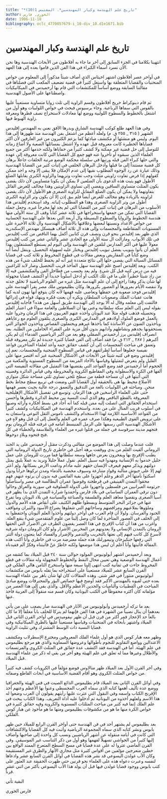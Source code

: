 ```yaml
---
title: "*تاريخ علم الهندسة وكبار المهندسين*. المقتبس 1(10)"
author: الخوري, فارس
date: 1906-11-18
bibliography: oclc_4770057679-i_10-div_10.d1e1671.bib
---
```




#  تاريخ علم الهندسة وكبار المهندسين 


 انتهينا بكلامنا في الجزء السابق إلى آخر ما جاء به أفلاطون من الأبحاث الهندسية وها نحن الآن نسرد أسماء الكبراء في هذا الفن الذين قاموا بعده إلى هذا العهد. 

 في أواخر عصر أفلاطون اشتهر اخيتاس الذي أصاف شيئاً مذكوراً إلى المعلوم من خواص المنحنيات والقضايا المتعلقة بها واستغل كثيراً في قضية تضعيف المكعب التي فصلناها في مقالتنا السابقة ووضع أساساً للمكتشفات التي قام بها أرخميدس في الميكانيكيات واصطناعها على الأصول الهندسية. 

 ثم قام دينوكراط خريج أفلاطون وقسم الزاوية إلى  ثلث  زوايا متساوية مستعيناً عليها بالقوس التي سماها الرباعية. وجاء برسيوس فبحث في خواص اللولبيات وهو أول من اشتغل بالخطوط والسطوح اللولبية ووضع لها معادلات لاستخراج نصف قطرها ومعرفة زاوية الهبوط فيها. 

 وفي هذا العهد طلع كوكب الهندسة الشارق وبدرها الآفق نعني به المهندس إقليدس الشهير (  ٣١٥  _  ٢٥٥  ق. م) ولعله أعظم من اشتغل بفن الهندسة منذ ظهورها إلى هذا اليوم. وليس هو منشئها أو مكتشف مبادئها كما يزعم الكثيرون من غير العارفين لأن أكثر قضاياها الخطيرة كانت معروفة قبل عهده ولا اشتغل بمسائلها الصعبة ولا أضاع زمانه للتوصل إلى حل قضية غير ممكنة ولا كشف كثيراً من خفاياها ولكنه خدمها أكثر من جميع العلماء الذين سبقوه أو تأخروا عنه فهو جمع كل القضايا التي كانت معروفة إلى عهده والتي حلها كبراء الفن قبله ورتبها في سلسلة محكمة الوضع مرتبة الحلقات جاعلاً برهان كل قضية مستنداً إلى ما قبلها وأدخل البرهان الخلفي في إثبات كثير من القضايا الهندسية وذلك عبارة عن رد الوجوه المطلوب نفيها إلى عدم الإمكان فلا يبقى إلا وجه و  احد  ممكن كقولهم إذا فرض تفاوت زاويتي مثلث وجب تفاوت وتريهما والزاوية الكبرى يقابلها الضلع الأطول فهو يثبت هذه الدعوى بأن الضلعين لا يمكن أن يكونا متساويين لأن ذلك يقضي بكون المثلث متساوي الساقين ويفضي إلى تساوي الزاويتين وهذا مخالف للغرض القائل بتفاوتهما ولا يمكن أن يكون الضلع المقابل للزاوية الصغرى هو الأطول لأن ذلك يقضي لزاويته بالزيادة وهو مخالف للغرض أيضاً فلم يبق إذن إلا أن يكون وتر الزاوية الكبرى أطول من وتر الزاوية الصغرى وهذا هو المطلوب إثباته. وقد استخدم إقليدس هذا   الأسلوب من البرهان في إثبات كثير من القضايا التي لم يجد لها مخرجاً غيره. وجعل جملة القضايا التي تمكن   من جمعها واستخراجها في  ثلاثة  عشر  كتاباً وقف ال  ستة  الأولى منها هندسة الخطوط والزوايا والسطوح البسيطة وال  أربعة  التي بعدها على الهندسة الحسابية من خواص الأعداد ونسبتها لبعضها وعلاقتها بالأشكال الهندسية وال  ثلاثة  الأخيرة على المستويات المتقاطعة والمجسمات وإلى هذه ال  ثلاثة  أضاف هيبسكل مهندس الإسكندرية الذي ظهر بعد إقليدس بنحو قرن ونصف قرن كتابين أكمل بهما الناقص من كتب إقليدس في تلك الأبواب. ومازالت ال  ستة  الأولى مع الحادي  عشر  والثاني  عشر  من كتب إقليدس معولاً عليها في أكثر المدارس لتلقين فن الهندسة وإلى اليوم لم يستطع المشتغلون بهذا العلم أن يأتوا بتبويب يفضل تبويب إقليدس ويختار عليه لسهولة التحصيل. وينقل أيضاً أنه وضع كتاباً في المقاريض وبعض مقالات في قطوع المخروط و  ثلاثة  كتب في قضايا المسائل السيالة التي يفضي حلها إلى نتائج متعددة غير أنه لم يحفظ للخلف شيءٌ من هذه الكتب. وبعد إقليدس أصبح علم الهندسة سهل المأخذ قريب التحصيل وصار لابد للراغبين فيه من درس كتبه قبل كل شيءٍ. ولم يعد يحسب من فطاحل الفن والمكتشفين فيه إلا من زاد شيئاً خطيراً على ما في تلك الكتب أو أدخل أسلوباً جديداً أو اكتشف قضايا مجهولة لها شأن يذكر وهذا راجع إلى أن علم الهندسة مثل غيره من العلوم الرياضية لا تخلق جدته ولا تنقصه الأيام بمرورها أو العصور بكرورها. وكان بطليموس ملك مصر يقرأ الهندسة على إقليدس فوجد صعوبة في حفظها وتعاصى عليه فهمها لأنه كان يتوقع أنها تهون لديه كما هانت عقبات الملك وصعوبات السلطان ويكره أن يعنت فكره وينهك قواه في إدراكها فالتفت إلى معلمه وقال له ألا يوجد إلى الهندسة طريق أسهل من هذه؟ فأجابه إقليدس بقوله ليس إلى العلم سكة سلطانية وعنى بها أن السلاطين والعامة سواءٌ في اعتبار العلم وتحصيله فذهب قوله مثلاً عند اليونان وأخذه عنهم الغربيون في هذا الزمان وجروا عليه بالعمل فوضع الملوك أولادهم في المدارس الكبرى والصغرى يتلقون العلوم مع رعاياهم ويأخذون الفنون عن الأساتذة كما يأخذها غيرهم ويحتملون القصاص ويأخذون الجوائز التي يستحقونها بجدهم ونشاطهم وآدابهم بدون أقل مزية على الفقراء الخاملين من الطلبة.   بعد انصراف إقليدس برز أرخميدس الصقلي وهو يعد من أكبر الرياضيين القدماء إن لم يكن أكبرهم (  ٢٨٧  _  ٢١٢  ق. م) فقد أضاف إلى الفن قضايا كثيرة جديدة لم تكن معروفة قبله وتعمق في مباحث المجسمات إلى أن كشف حقائق جمة وأعد لعلماء المتأخرين قواعد نفيسة جعلوها أساساً لطرائقهم في قياس السطوح المنحنية والمجسمات. نعم إن إقليدس وضع في كتبه شيئاً من الأبحاث في الأشكال المنحنية غير أنه اقتصر منها على القليل ولم   يتعرض لتمثيلها وقياسها بالآحاد المربعة من السطوح المستوية والمكعبة من الحجوم أما أرخميدس فقد وضع القواعد التي يقتضيها هذا التمثيل في مقالاته النفيسة التي ألفها في الكرة والاسطوانة وفي المقاطيع الكروية والمخروطة وفي قياس الدائرة وقضيته التي أثبتها في أن مساحة قطعة من سطح ثلجي تساوي ثلثي مساحة شكل متوازي الأضلاع محيط بها هي بالحقيقة أول القضايا التي وضعت في تربيع سطح محاط بخط منحنٍ. ومباحثه في اللولبيات بالغة من التدقيق والتعمق درجة عالية بحيث يعسر فهمها حتى على العلماء الراسخين في هذا الزمان. وتوسع في تفصيل الأشكال الإهليلجية المعروفة بالقطع الناقص وهو الذي أثبت النسبة بين محيط الدائرة وقطرها وأحسن استخدام الحقائق التي اتصلت إليه ممن قبله كما أنه أجاد في بسط أفكاره وآرائه وصبها في أسلوب قريب المنال على من بعده. واستخدم الهندسة في الميكانيكيات وكشف كثيراً من القواعد الأساسية اللازمة لهذا الاستخدام واكتشف ناموس الثقل النوعي واستعان به على ترويض القوى الطبيعية وهكذا صرف عمره في العلم والعمل إلى أن قتل وهو لاهٍ في الأشكال الهندسية التي رسمها على الرمل المنبسط أمامه في غرفته قتله الرومان يوم فتحهم مدينة سرقوسة في جملة من قتلوا غيره من العلماء والفلاسفة والخطباء في كل فتح فتحوه وبلادٍ دوخوها. 

 قلت عندما وصلت إلى هذا الموضع من مقالتي وذكرت مقتل أرخميدس على يد الجند الروماني ألقيت القلم من يدي ووقفت برهة أجيل في خاطري تاريخ الدولة الرومانية التي يطنب الإفرنج بها ويفخرون بعرض جاهها وسعة سلطانها فما مررت للرومان على عمل جليل خدموا به الإنسانية ومهدوا فيه سبيل العلم. نقول عملاً جليلاً ونريد به عملاً يليق بمثل دولتهم ويذكر معهم فيعرف الإنسان حقهم عليه مادام ودامت الأرض بسكانها. ولم أعثر لهم إلا على جيوش متألبة وقوادٍ متنازعة وسيوف مخضبة بالدماء ومدن تركوها   خراباً ودول اسكتوا نأمتها آخر الدهر وعلم أجهزوا على بقية القائمين فيه بدون أن يرثوه عنهم. فهم محقوا التمدن الفينيقي في قرطجنة وقوضوا عمران البطالسة في مصر واستأصلوا جرثومة العبرانيين من فلسطين وأجهزوا على الدولة السلوقية في سورية والعراق وحالوا دون ترقي العمران الساساني في بلاد فارس وأخمدوا شرارة التمدن الذي بدأ يظهر في آسيا الصغرى ونقضوا معاهد العلم والفلسفة والصناعة والسياسة في بلاد اليونان وما تفرع عنها في جزائر البحر المتوسط وبسطوا ظلهم الكثيف على أنقاض هذه الأمم والدول وملؤوها بملاعبهم ومراقصهم وساحاتهم التي شغلوها بصراع الأسود والثيران ومواقف الجنود والفرسان. ولولا أن قام العرب في أواخر دولتهم وأخذوا العلم اليونان واحتفظوا به إلى الخلف في العصور   المتأخرة لما كان وصل إلينا من علوم المتقدمين شيءٌ ينقع الغلة. وأغرب من هذا أن كتاب الإفرنج في هذا العصر يغضون الطرف عن الأضرار التي ألحقها الرومان بالتمدن الإنساني ولا يعدونهم من المخربين الأشرار ولو كان الرومان دولة شرقية لأسرع كل كاتب فيهم إلى نعتها بالتخريب والتدمير والإضرار والفساد كما ينعتون دولة التتر التي رفعها جنكيزخان وتيمورلنك هذه جملة معترضة مرت في خاطري وأنا أكتب هذه المقالة فأثبتها وأنا أعلم أن ليس هذا موضعها ولكنه خاطرٌ عنَّ فأثبتناه وفكرٌ ألم فقيدناه. 

 وبعد أرخميدس اشتهر أبولونيوس المولود حوالي سنة  ٢٤٠  قبل الميلاد بما كشفه من أعمال الهندسة الوضعية وهي تعيين محال النقط والخطوط المجهولة وله مقالات في قطع المخروط جاءت في  ثمانية  كتب انتهى إلينا  سبعة  منها واستخرج الثامن هالي الفلكي في القرن السابع  عشر  للميلاد مستعيناً على استخراجه بما نقله بابوس من مكتشفات أبولونيوس منثوراً في فقر شتى. وهذه المقالات كان لها شأن باهر بين علماء الهندسة بعده حتى لقبوه بالمهندس الأكبر فقد أوضح فيها خصائص البؤر والمحترقات ووضع مبادئ المباحث في القطبيات والناميات والحدين الأعظم والأقل. والذي بقي إلى هذا العصر من مؤلفاته كان أكثره محفوظاً في الكتب اليونانية وكان قسم منه منقولاً إلى العربية فأخذ عنها. 

 بعد ما تركه أرخميدس وأبولونيوس من الآثار في الهندسة صار يصعب على من يأتي بعدهما أن ينال نصيباً من الشهرة في هذا الفن فإنهما لم يتركا للخلف باباً مغلقاً إلا ما كان   بالغاً حد الإعجاز فمر أكثر من قرن قبل أن ظهر نيفوميدس في أواخر القرن الثاني قبل الميلاد واشتهر بأبحاثه في المنحنيات وقياسها مستعيناً عليها بالطرق الميكانيكية وفي قضايا النسبة ذات الوسط المشترك وفي تثليث الزاوية. 

 وظهر معه هبار كوس الذي هو أول علماء الفلك المعروفين ومخترع الإسطرلاب ومكتشف الاعتدالين وواضع التقاويم للنجوم بأطوالها وعروضها السماوية والذي هو مرجع بطليموس في علم الهيئة. أما في الهندسة فقد اكتشف عدة حقائق في المثلث الكروي والمرتسمات والأظلال وغيرها مما له تعلق في علم الهيئة وهو آخر من بقي له ذكر من علماء الهندسة قبل الميلاد. 

 وفي آخر القرن الأول بعد الميلاد ظهر منالاوس فوضع مؤلفاً في الكرويات كشف فيه كثيراً من خواص المثلث الكروي وهو أقام القضية الأساسية في أبحاث القاطع وصفاته. 

 وفي أوائل القرن الثاني بعد الميلاد قام بطليموس الذائع الصيت في فني الهيئة والجغرافيا ووضع عدة تآليف أهمها كتابه الذي سماه العرب المجسطي وعنوا بها الأعظم وعنهم أخذ   الإفرنج الكتاب واسمه وفي النقول التي عثرت عليها رأيتهم يقولون أن العرب وضعوا له هذا الاسم ولعلهم أخذوه من اليونانية ثم أدخلوا عليه أداة التعريف. وهذا الكتاب يبحث في علم الفلك إنما فيه كثير من مباحث المثلثات المستوية والكروية وفيه حقائق كثيرة في خواص الكرة منها ما هو من مكشوفات بطليموس ومنها ما هو مأخوذ عن هبار كوس الفلكي. 

 بعد بطليموس لم يشتهر  أحد  في فن الهندسة حتى أواخر القرن الرابع للميلاد حين ظهر بابوس ونشر كتابه الذي سماه المجموعة الرياضية وأثبت فيه كل القضايا والاكتشافات التي كانت في أيامه منقولة عن أشهر الرياضيين ونسب كل واحدة إلى صاحبها وأضاف إليها كثيراً من الحواشي تسهيلاً لفهمها وهو أول من ذكر التناسب غير الموسيقي. وفي القرن الماضي عثروا له على عدة قضايا في مسح السطح المتعرج الممتد الواقع بين خطين متعرجين مؤلفين من أقواس كثيرة مثل مجاري الأنهار والطرق غير المستقيمة وكان الأب غولدن اليسوعي قد نشر هذه القضايا في أوائل القرن السابع  عشر  وادعاها لنفسه وعبرت دعواه هذه على العلماء نحو قرنين حتى ظهرت الحقيقة عند العثور على   كتب بابوس ووجود قضايا غولدن فيها قبل أن يولد هذا الأب اليسوعي بأكثر من  اثني  عشر  قرناً. 

 البقية تأتي 

 فارس  الخوري 
